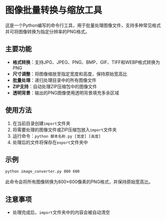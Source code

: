 # 图像批量转换与缩放工具

这是一个Python编写的命令行工具，用于批量处理图像文件，支持多种常见格式并可将图像转换为指定分辨率的PNG格式。

## 主要功能

- **格式转换**：支持JPG、JPEG、PNG、BMP、GIF、TIFF和WEBP格式转换为PNG
- **尺寸调整**：将图像缩放至指定宽度和高度，保持原始宽高比
- **批量处理**：递归处理目录中的所有图像文件
- **ZIP支持**：自动处理ZIP压缩包中的图像文件
- **透明背景**：输出的PNG图像使用透明背景填充多余区域

## 使用方法

1. 在当前目录创建`import`文件夹
2. 将需要处理的图像文件或ZIP压缩包放入`import`文件夹
3. 运行命令：`python 脚本名称.py [宽度] [高度]`
4. 处理后的文件将保存在`export`文件夹中

## 示例

```bash
python image_converter.py 800 600
```

此命令会将所有图像转换为800×600像素的PNG格式，并保持原始宽高比。

## 注意事项

- 处理完成后，`import`文件夹中的内容会被自动清空
